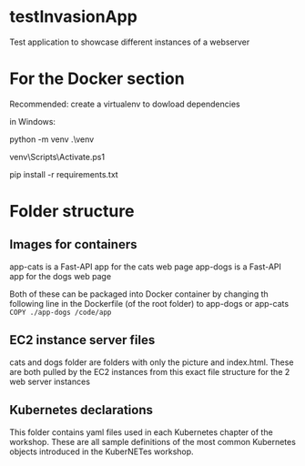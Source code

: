 # testInvasionApp

Test application to showcase different instances of a webserver

# For the Docker section

Recommended: create a virtualenv to dowload dependencies

in Windows:

python -m venv .\venv

venv\Scripts\Activate.ps1

pip install -r requirements.txt

# Folder structure

## Images for containers
app-cats is a Fast-API app for the cats web page
app-dogs is a Fast-API app for the dogs web page

Both of these can be packaged into Docker container by changing th following line in the Dockerfile (of the root folder) to app-dogs or app-cats
`COPY ./app-dogs /code/app`


## EC2 instance server files
cats and dogs folder are  folders with only the picture and index.html. These are both pulled by the EC2 instances from this exact file structure for the 2 web server instances

## Kubernetes declarations
This folder contains yaml files used in each Kubernetes chapter of the workshop. These are all sample definitions of the most common Kubernetes objects introduced in the KuberNETes workshop.